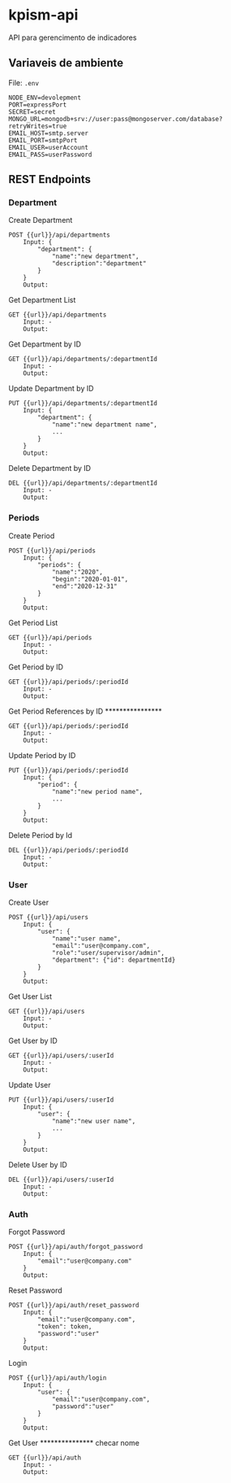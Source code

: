 # kpism-api
API para gerencimento de indicadores

## Variaveis de ambiente

File: `.env`

```
NODE_ENV=devolepment
PORT=expressPort
SECRET=secret
MONGO_URL=mongodb+srv://user:pass@mongoserver.com/database?retryWrites=true
EMAIL_HOST=smtp.server
EMAIL_PORT=smtpPort
EMAIL_USER=userAccount
EMAIL_PASS=userPassword
```

## REST Endpoints

### Department

Create Department
```
POST {{url}}/api/departments
    Input: {
        "department": {
		    "name":"new department",
		    "description":"department"
	    }
    }
    Output: 
```

Get Department List
```
GET {{url}}/api/departments
    Input: -
    Output:
```

Get Department by ID
```
GET {{url}}/api/departments/:departmentId
    Input: -
    Output:
```

Update Department by ID
``` 
PUT {{url}}/api/departments/:departmentId
    Input: {
        "department": {
		    "name":"new department name",
            ...
	    }
    }
    Output:
```

Delete Department by ID
```
DEL {{url}}/api/departments/:departmentId
    Input: -
    Output:
```

### Periods

Create Period
```
POST {{url}}/api/periods
    Input: {
        "periods": {
		    "name":"2020",
		    "begin":"2020-01-01",
		    "end":"2020-12-31"
	    }
    }
    Output: 
```

Get Period List
```
GET {{url}}/api/periods
    Input: -
    Output:
```

Get Period by ID
```
GET {{url}}/api/periods/:periodId
    Input: -
    Output:
```

Get Period References by ID ****************
```
GET {{url}}/api/periods/:periodId
    Input: -
    Output:
```

Update Period by ID
```
PUT {{url}}/api/periods/:periodId
    Input: {
        "period": {
		    "name":"new period name",
            ...
	    }
    }
    Output:
```

Delete Period by Id
```
DEL {{url}}/api/periods/:periodId
    Input: -
    Output:
```

### User

Create User
```
POST {{url}}/api/users
    Input: {
        "user": {
		    "name":"user name",
		    "email":"user@company.com",
		    "role":"user/supervisor/admin",
		    "department": {"id": departmentId}
	    }
    }
    Output: 
```

Get User List
```
GET {{url}}/api/users
    Input: -
    Output:
```

Get User by ID
```
GET {{url}}/api/users/:userId
    Input: -
    Output:
```

Update User
```
PUT {{url}}/api/users/:userId
    Input: {
        "user": {
		    "name":"new user name",
            ...
	    }
    }
    Output:
```

Delete User by ID
```
DEL {{url}}/api/users/:userId
    Input: -
    Output:
```

### Auth

Forgot Password
```
POST {{url}}/api/auth/forgot_password
    Input: {
	    "email":"user@company.com"
    }
    Output:
```

Reset Password
```
POST {{url}}/api/auth/reset_password
    Input: {
	    "email":"user@company.com",
	    "token": token,
	    "password":"user"
    }
    Output:
```

Login
```
POST {{url}}/api/auth/login
    Input: {
	    "user": {
		    "email":"user@company.com",
		    "password":"user"
	    }
    }
    Output:
```

Get User *************** checar nome
```
GET {{url}}/api/auth
    Input: -
    Output:
```